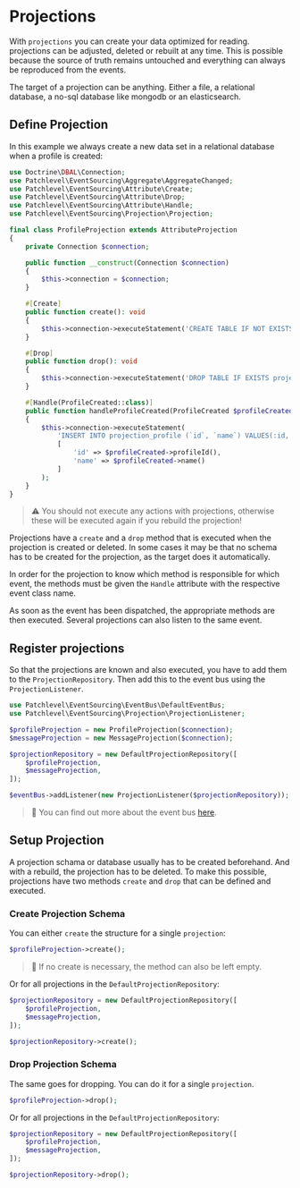 # Projections

With `projections` you can create your data optimized for reading.
projections can be adjusted, deleted or rebuilt at any time.
This is possible because the source of truth remains untouched 
and everything can always be reproduced from the events.

The target of a projection can be anything. 
Either a file, a relational database, a no-sql database like mongodb or an elasticsearch.

## Define Projection

In this example we always create a new data set in a relational database when a profile is created:

```php
use Doctrine\DBAL\Connection;
use Patchlevel\EventSourcing\Aggregate\AggregateChanged;
use Patchlevel\EventSourcing\Attribute\Create;
use Patchlevel\EventSourcing\Attribute\Drop;
use Patchlevel\EventSourcing\Attribute\Handle;
use Patchlevel\EventSourcing\Projection\Projection;

final class ProfileProjection extends AttributeProjection
{
    private Connection $connection;

    public function __construct(Connection $connection)
    {
        $this->connection = $connection;
    }

    #[Create]
    public function create(): void
    {
        $this->connection->executeStatement('CREATE TABLE IF NOT EXISTS projection_profile (id VARCHAR PRIMARY KEY, name VARCHAR NOT NULL);');
    }

    #[Drop]
    public function drop(): void
    {
        $this->connection->executeStatement('DROP TABLE IF EXISTS projection_profile;');
    }

    #[Handle(ProfileCreated::class)]
    public function handleProfileCreated(ProfileCreated $profileCreated): void
    {
        $this->connection->executeStatement(
            'INSERT INTO projection_profile (`id`, `name`) VALUES(:id, :name);',
            [
                'id' => $profileCreated->profileId(),
                'name' => $profileCreated->name()
            ]
        );
    }
}
```

> :warning: You should not execute any actions with projections, 
> otherwise these will be executed again if you rebuild the projection!

Projections have a `create` and a `drop` method that is executed when the projection is created or deleted.
In some cases it may be that no schema has to be created for the projection, as the target does it automatically.

In order for the projection to know which method is responsible for which event, 
the methods must be given the `Handle` attribute with the respective event class name.

As soon as the event has been dispatched, the appropriate methods are then executed. 
Several projections can also listen to the same event.

## Register projections

So that the projections are known and also executed, you have to add them to the `ProjectionRepository`.
Then add this to the event bus using the `ProjectionListener`.

```php
use Patchlevel\EventSourcing\EventBus\DefaultEventBus;
use Patchlevel\EventSourcing\Projection\ProjectionListener;

$profileProjection = new ProfileProjection($connection);
$messageProjection = new MessageProjection($connection);

$projectionRepository = new DefaultProjectionRepository([
    $profileProjection,
    $messageProjection,
]);

$eventBus->addListener(new ProjectionListener($projectionRepository));
```

> :book: You can find out more about the event bus [here](./event_bus.md).

## Setup Projection

A projection schama or database usually has to be created beforehand. 
And with a rebuild, the projection has to be deleted. 
To make this possible, projections have two methods `create` and `drop` that can be defined and executed.

### Create Projection Schema

You can either `create` the structure for a single `projection`:

```php
$profileProjection->create();
```

> :book: If no create is necessary, the method can also be left empty.

Or for all projections in the `DefaultProjectionRepository`:

```php
$projectionRepository = new DefaultProjectionRepository([
    $profileProjection,
    $messageProjection,
]);

$projectionRepository->create();
```

### Drop Projection Schema

The same goes for dropping. You can do it for a single `projection`.

```php
$profileProjection->drop();
```

Or for all projections in the `DefaultProjectionRepository`:

```php
$projectionRepository = new DefaultProjectionRepository([
    $profileProjection,
    $messageProjection,
]);

$projectionRepository->drop();
```
